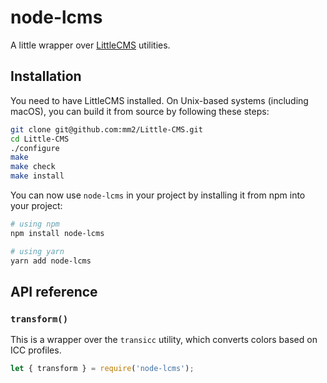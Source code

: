 # node-lcms

A little wrapper over [LittleCMS](https://github.com/mm2/Little-CMS) utilities.

## Installation

You need to have LittleCMS installed. On Unix-based systems (including macOS), you can build it from source by following these steps:

```bash
git clone git@github.com:mm2/Little-CMS.git
cd Little-CMS
./configure 
make 
make check 
make install
```

You can now use `node-lcms` in your project by installing it from npm into your project:

```bash
# using npm
npm install node-lcms

# using yarn
yarn add node-lcms
```

## API reference

### `transform()`

This is a wrapper over the `transicc` utility, which converts colors based on ICC profiles.

```js
let { transform } = require('node-lcms');
```